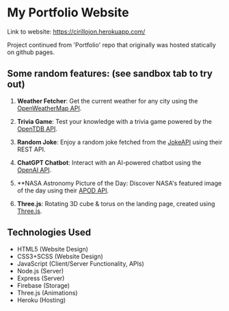# My Portfolio Website

Link to website: https://cirillojon.herokuapp.com/

Project continued from 'Portfolio' repo that originally was hosted statically on github pages.

## Some random features: (see sandbox tab to try out)

1. **Weather Fetcher**: Get the current weather for any city using the [OpenWeatherMap API](https://openweathermap.org/api).

2. **Trivia Game**: Test your knowledge with a trivia game powered by the [OpenTDB API](https://opentdb.com/api_config.php).

3. **Random Joke**: Enjoy a random joke fetched from the [JokeAPI](https://jokeapi.dev/) using their REST API.

4. **ChatGPT Chatbot**: Interact with an AI-powered chatbot using the [OpenAI API](https://beta.openai.com/docs/).

5. **NASA Astronomy Picture of the Day: Discover NASA's featured image of the day using their [APOD API](https://api.nasa.gov/#apod).

6. **Three.js**: Rotating 3D cube & torus on the landing page, created using [Three.js](https://threejs.org/).

## Technologies Used

- HTML5 (Website Design)
- CSS3+SCSS (Website Design)
- JavaScript (Client/Server Functionality, APIs)
- Node.js (Server)
- Express (Server)
- Firebase (Storage)
- Three.js (Animations)
- Heroku (Hosting)

